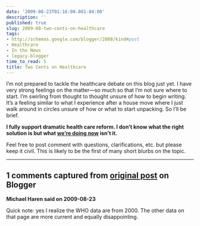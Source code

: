 ```yaml
---
date: '2009-08-23T01:16:00.001-04:00'
description: ''
published: true
slug: 2009-08-two-cents-on-healthcare
tags:
- http://schemas.google.com/blogger/2008/kind#post
- Healthcare
- In the News
- legacy-blogger
time_to_read: 5
title: Two Cents on Healthcare
---
```



I’m not prepared to tackle the healthcare debate on this blog just yet. I have very strong feelings on the matter—so much so that I’m not sure where to start. I’m swirling from thought to thought unsure of how to begin writing. It’s a feeling similar to what I experience after a house move where I just walk around in circles unsure of how or what to start unpacking. So I’ll be brief. 

<strong>I fully support dramatic health care reform. I don’t know what the right solution is but what [we’re doing now](http://www.photius.com/rankings/healthranks.html) isn’t it.</strong>

Feel free to post comment with questions, clarifications, etc. but please keep it civil. This is likely to be the first of many short blurbs on the topic.

---

## 1 comments captured from [original post](https://blog.wassupy.com/2009/08/two-cents-on-healthcare.html) on Blogger

**Michael Haren said on 2009-08-23**

Quick note: yes I realize the WHO data are from 2000. The other data on that page are more current and equally disappointing.

